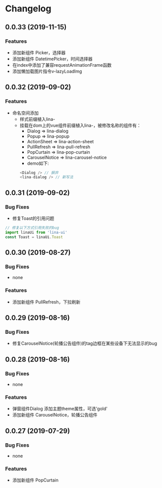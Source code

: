 # Changelog

## 0.0.33 (2019-11-15)

### Features
+ 添加新组件 Picker，选择器
+ 添加新组件 DatetimePicker，时间选择器
+ 在index中添加了兼容requestAnimationFrame函数
+ 添加懒加载图片指令v-lazyLoadImg

## 0.0.32 (2019-09-02)

### Features
+ 命名空间添加
  + 样式前缀植入lina-
  + 挂载在dom上的vue组件前缀植入lina-，被修改名称的组件有：
    - Dialog => lina-dialog
    - Popup => lina-popup
    - ActionSheet => lina-action-sheet
    - PullRefresh => lina-pull-refresh
    - PopCurtain => lina-pop-curtain
    - CarouselNotice => lina-carousel-notice
    - demo如下:
    ```javascript
    <Dialog /> // 摒弃
    <lina-dialog /> // 新写法
    ```


## 0.0.31 (2019-09-02)

### Bug Fixes
+ 修复Toast的引用问题
```javascript
// 修复以下方式引用失败的bug
import linaUi from 'lina-ui'
const Toast = linaUi.Toast
```

## 0.0.30 (2019-08-27)

### Bug Fixes
+ none

### Features
+ 添加新组件 PullRefresh，下拉刷新

## 0.0.29 (2019-08-16)

### Bug Fixes
+ 修复CarouselNotice(轮播公告组件)的tag边框在某些设备下无法显示的bug

## 0.0.28 (2019-08-16)

### Bug Fixes
+ none

### Features
+ 弹窗组件Dialog 添加主题theme属性，可选'gold'
+ 添加新组件 CarouselNotice，轮播公告组件

## 0.0.27 (2019-07-29)

### Bug Fixes
+ none

### Features
+ 添加新组件 PopCurtain
